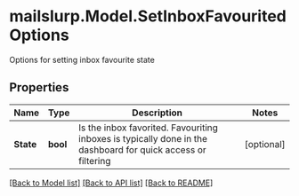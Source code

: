 # mailslurp.Model.SetInboxFavouritedOptions
Options for setting inbox favourite state
## Properties

Name | Type | Description | Notes
------------ | ------------- | ------------- | -------------
**State** | **bool** | Is the inbox favorited. Favouriting inboxes is typically done in the dashboard for quick access or filtering | [optional] 

[[Back to Model list]](../README#documentation-for-models) [[Back to API list]](../README#documentation-for-api-endpoints) [[Back to README]](../README)

